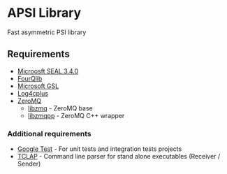 # APSI Library

Fast asymmetric PSI library

## Requirements

* [Microosft SEAL 3.4.0](https://github.com/microsoft/SEAL)
* [FourQlib](https://github.com/kiromaru/FourQlib)
* [Microsoft GSL](https://github.com/Microsoft/GSL)
* [Log4cplus](https://github.com/log4cplus/log4cplus)
* [ZeroMQ](http://zeromq.org)
    * [libzmq](https://github.com/zeromq/libzmq) - ZeroMQ base
    * [libzmqpp](https://github.com/zeromq/zmqpp) - ZeroMQ C++ wrapper

### Additional requirements
* [Google Test](https://github.com/google/googletest) - For unit tests and integration tests projects
* [TCLAP](https://sourceforge.net/projects/tclap/) - Command line parser for stand alone executables (Receiver / Sender)
